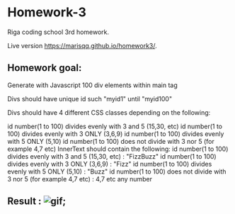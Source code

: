 # Homework-3
Riga coding school 3rd homework.

Live version https://marisqq.github.io/homework3/.

## Homework goal:
Generate with Javascript 100 div elements within main tag

Divs should have unique id such "myid1" until "myid100"

Divs should have 4 different CSS classes depending on the following:

id number(1 to 100) divides evenly with 3 and 5 (15,30, etc)
id number(1 to 100) divides evenly with 3 ONLY (3,6,9)
id number(1 to 100) divides evenly with 5 ONLY (5,10)
id number(1 to 100) does not divide with 3 nor 5 (for example 4,7 etc)
InnerText should contain the following:
id number(1 to 100) divides evenly with 3 and 5 (15,30, etc) : "FizzBuzz"
id number(1 to 100) divides evenly with 3 ONLY (3,6,9) : "Fizz"
id number(1 to 100) divides evenly with 5 ONLY (5,10) : "Buzz"
id number(1 to 100) does not divide with 3 nor 5 (for example 4,7 etc) : 4,7 etc any number
## Result : ![gif](img/animation3.gif);
